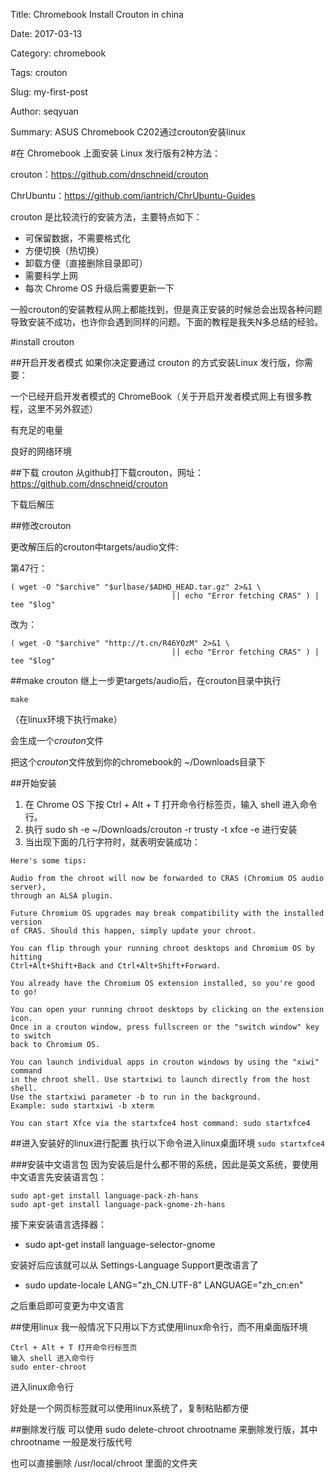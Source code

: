 Title: Chromebook Install Crouton in china

Date: 2017-03-13

Category: chromebook

Tags: crouton

Slug: my-first-post

Author: seqyuan

Summary: ASUS Chromebook C202通过crouton安装linux

#在 Chromebook 上面安装 Linux 发行版有2种方法：

crouton：https://github.com/dnschneid/crouton

ChrUbuntu：https://github.com/iantrich/ChrUbuntu-Guides

crouton 是比较流行的安装方法，主要特点如下：

- 可保留数据，不需要格式化
- 方便切换（热切换）
- 卸载方便（直接删除目录即可）
- 需要科学上网
- 每次 Chrome OS 升级后需要更新一下

一般crouton的安装教程从网上都能找到，但是真正安装的时候总会出现各种问题导致安装不成功，也许你会遇到同样的问题。下面的教程是我失N多总结的经验。

#install crouton

##开启开发者模式
如果你决定要通过 crouton 的方式安装Linux 发行版，你需要：

一个已经开启开发者模式的 ChromeBook（关于开启开发者模式网上有很多教程，这里不另外叙述）

有充足的电量

良好的网络环境

##下载 crouton
从github打下载crouton，网址：https://github.com/dnschneid/crouton

下载后解压

##修改crouton

更改解压后的crouton中targets/audio文件:

第47行：
```
( wget -O "$archive" "$urlbase/$ADHD_HEAD.tar.gz" 2>&1 \
                                    || echo "Error fetching CRAS" ) | tee "$log"
```
改为：

```
( wget -O "$archive" "http://t.cn/R46YOzM" 2>&1 \
                                    || echo "Error fetching CRAS" ) | tee "$log"
```
##make crouton
继上一步更targets/audio后，在crouton目录中执行

`make`

（在linux环境下执行make）

会生成一个*crouton*文件

把这个*crouton*文件放到你的chromebook的 ~/Downloads目录下

##开始安装
1. 在 Chrome OS 下按 Ctrl + Alt + T 打开命令行标签页，输入 shell 进入命令行。
2. 执行 sudo sh -e ~/Downloads/crouton -r trusty -t xfce -e 进行安装
3. 当出现下面的几行字符时，就表明安装成功：
```
Here's some tips:
 
Audio from the chroot will now be forwarded to CRAS (Chromium OS audio server),
through an ALSA plugin.
 
Future Chromium OS upgrades may break compatibility with the installed version
of CRAS. Should this happen, simply update your chroot.
 
You can flip through your running chroot desktops and Chromium OS by hitting
Ctrl+Alt+Shift+Back and Ctrl+Alt+Shift+Forward.
 
You already have the Chromium OS extension installed, so you're good to go!
 
You can open your running chroot desktops by clicking on the extension icon.
Once in a crouton window, press fullscreen or the "switch window" key to switch
back to Chromium OS.
 
You can launch individual apps in crouton windows by using the "xiwi" command
in the chroot shell. Use startxiwi to launch directly from the host shell.
Use the startxiwi parameter -b to run in the background.
Example: sudo startxiwi -b xterm
 
You can start Xfce via the startxfce4 host command: sudo startxfce4
```
##进入安装好的linux进行配置
执行以下命令进入linux桌面环境
`sudo startxfce4`

###安装中文语言包
因为安装后是什么都不带的系统，因此是英文系统，要使用中文语言先安装语言包：
```
sudo apt-get install language-pack-zh-hans
sudo apt-get install language-pack-gnome-zh-hans
```
接下来安装语言选择器：

- sudo apt-get install language-selector-gnome

安装好后应该就可以从 Settings-Language Support更改语言了

- sudo update-locale LANG="zh_CN.UTF-8" LANGUAGE="zh_cn:en"

之后重启即可变更为中文语言

##使用linux
我一般情况下只用以下方式使用linux命令行，而不用桌面版环境

```
Ctrl + Alt + T 打开命令行标签页
输入 shell 进入命令行
sudo enter-chroot
```
进入linux命令行

好处是一个网页标签就可以使用linux系统了，复制粘贴都方便


##删除发行版
可以使用 sudo delete-chroot chrootname 来删除发行版，其中 chrootname 一般是发行版代号

也可以直接删除 /usr/local/chroot 里面的文件夹





